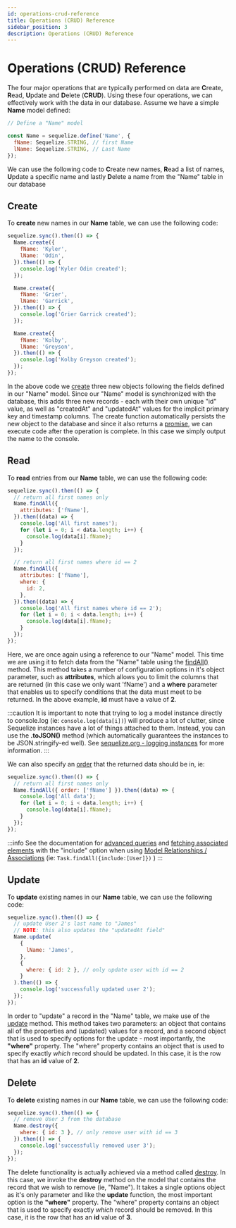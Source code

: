 ```yaml
---
id: operations-crud-reference
title: Operations (CRUD) Reference
sidebar_position: 3
description: Operations (CRUD) Reference
---
```


# Operations (CRUD) Reference

The four major operations that are typically performed on data are **C**reate, **R**ead, **U**pdate and **D**elete (**CRUD**). Using these four operations, we can effectively work with the data in our database. Assume we have a simple **Name** model defined:

```js
// Define a "Name" model

const Name = sequelize.define('Name', {
  fName: Sequelize.STRING, // first Name
  lName: Sequelize.STRING, // Last Name
});
```

We can use the following code to **C**reate new names, **R**ead a list of names, **U**pdate a specific name and lastly **D**elete a name from the "Name" table in our database

## Create

To **create** new names in our **Name** table, we can use the following code:

```js
sequelize.sync().then(() => {
  Name.create({
    fName: 'Kyler',
    lName: 'Odin',
  }).then(() => {
    console.log('Kyler Odin created');
  });

  Name.create({
    fName: 'Grier',
    lName: 'Garrick',
  }).then(() => {
    console.log('Grier Garrick created');
  });

  Name.create({
    fName: 'Kolby',
    lName: 'Greyson',
  }).then(() => {
    console.log('Kolby Greyson created');
  });
});
```

In the above code we [create](https://sequelize.org/docs/v6/core-concepts/model-instances/#a-very-useful-shortcut-the-create-method) three new objects following the fields defined in our "Name" model. Since our "Name" model is synchronized with the database, this adds three new records - each with their own unique "id" value, as well as "createdAt" and "updatedAt" values for the implicit primary key and timestamp columns. The create function automatically persists the new object to the database and since it also returns a [promise](https://developer.mozilla.org/en/docs/Web/JavaScript/Reference/Global_Objects/Promise), we can execute code after the operation is complete. In this case we simply output the name to the console.

## Read

To **read** entries from our **Name** table, we can use the following code:

```js
sequelize.sync().then(() => {
  // return all first names only
  Name.findAll({
    attributes: ['fName'],
  }).then((data) => {
    console.log('All first names');
    for (let i = 0; i < data.length; i++) {
      console.log(data[i].fName);
    }
  });

  // return all first names where id == 2
  Name.findAll({
    attributes: ['fName'],
    where: {
      id: 2,
    },
  }).then((data) => {
    console.log('All first names where id == 2');
    for (let i = 0; i < data.length; i++) {
      console.log(data[i].fName);
    }
  });
});
```

Here, we are once again using a reference to our "Name" model. This time we are using it to fetch data from the "Name" table using the [findAll()](https://sequelize.org/docs/v6/core-concepts/model-querying-basics/#simple-select-queries) method. This method takes a number of configuration options in it's object parameter, such as **attributes**, which allows you to limit the columns that are returned (in this case we only want 'fName') and a **where** parameter that enables us to specify conditions that the data must meet to be returned. In the above example, **id** must have a value of **2**.

:::caution
It is important to note that trying to log a model instance directly to console.log (ie: `console.log(data[i])`) will produce a lot of clutter, since Sequelize instances have a lot of things attached to them. Instead, you can use the **.toJSON()** method (which automatically guarantees the instances to be JSON.stringify-ed well). See [sequelize.org - logging instances](https://sequelize.org/docs/v6/core-concepts/model-instances/#note-logging-instances) for more information.
:::

We can also specify an [order](https://sequelize.org/docs/v6/core-concepts/model-querying-basics/#ordering) that the returned data should be in, ie:

```js
sequelize.sync().then(() => {
  // return all first names only
  Name.findAll({ order: ['fName'] }).then((data) => {
    console.log('All data');
    for (let i = 0; i < data.length; i++) {
      console.log(data[i].fName);
    }
  });
});
```

:::info
See the documentation for [advanced queries](https://sequelize.org/master/manual/querying.html) and [fetching associated elements](https://sequelize.org/docs/v6/advanced-association-concepts/eager-loading/#fetching-a-single-associated-element) with the "include" option when using [Model Relationships / Associations](/Relational-Database-Postgres/sequelize-orm-with-postgres#model-relationships--associations) (ie: `Task.findAll({include:[User]})` )
:::

## Update

To **update** existing names in our **Name** table, we can use the following code:

```js
sequelize.sync().then(() => {
  // update User 2's last name to "James"
  // NOTE: this also updates the "updatedAt field"
  Name.update(
    {
      lName: 'James',
    },
    {
      where: { id: 2 }, // only update user with id == 2
    }
  ).then(() => {
    console.log('successfully updated user 2');
  });
});
```

In order to "update" a record in the "Name" table, we make use of the [update](https://sequelize.org/docs/v6/core-concepts/model-instances/#updating-an-instance) method. This method takes two parameters: an object that contains all of the properties and (updated) values for a record, and a second object that is used to specify options for the update - most importantly, the **"where"** property. The "where" property contains an object that is used to specify exactly _which_ record should be updated. In this case, it is the row that has an **id** value of **2**.

## Delete

To **delete** existing names in our **Name** table, we can use the following code:

```js
sequelize.sync().then(() => {
  // remove User 3 from the database
  Name.destroy({
    where: { id: 3 }, // only remove user with id == 3
  }).then(() => {
    console.log('successfully removed user 3');
  });
});
```

The delete functionality is actually achieved via a method called [destroy](https://sequelize.org/docs/v6/core-concepts/model-instances/#deleting-an-instance). In this case, we invoke the **destroy** method on the model that contains the record that we wish to remove (ie, "Name"). It takes a single options object as it's only parameter and like the **update** function, the most important option is the **"where"** property. The "where" property contains an object that is used to specify exactly _which_ record should be removed. In this case, it is the row that has an **id** value of **3**.
